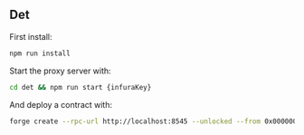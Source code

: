 ## Det

First install:

```sh
npm run install
```

Start the proxy server with:

```sh
cd det && npm run start {infuraKey}
```

And deploy a contract with:

```sh
forge create --rpc-url http://localhost:8545 --unlocked --from 0x0000000000000000000000000000000000000000 --gas-limit 100000 --gas-price 10000000000 --priority-gas-price 0 --verify CodeJar
```
